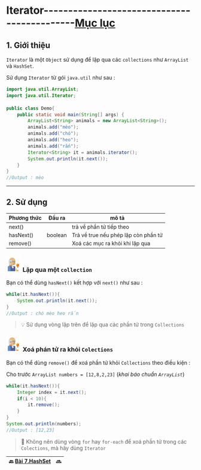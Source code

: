 # Iterator--------------------------------------------[Mục lục](https://github.com/Zenfection/Java)

## 1. Giới thiệu

`Iterator` là một `Object` sử dụng để lặp qua các `collections` như `ArrayList` và `HashSet`. 

Sử dụng `Iterator` từ gói `java.util` như sau : 

```java
import java.util.ArrayList;
import java.util.Iterator;

public class Demo{
    public static void main(String[] args) {
        ArrayList<String> animals = new ArrayList<String>();
        animals.add("mèo");
        animals.add("chó");
        animals.add("heo");
        animals.add("rắn");
        Iterator<String> it = animals.iterator();
        System.out.println(it.next());
    }
}
//Output : mèo
```

---

## 2. Sử dụng

| Phương thức | Đầu ra  | mô tả                                |
| ----------- | ------- | ------------------------------------ |
| next()      |         | trả về phần tử tiếp theo             |
| hasNext()   | boolean | Trả về true nếu phép lặp còn phần tử |
| remove()    |         | Xoá các mục ra khỏi khi lặp qua      |

### ![Professor Malepng](https://raw.githubusercontent.com/Zenfection/Image/master/2021/02/08-17-36-14-Professor%20Male.png) Lặp qua một `collection`

Bạn có thể dùng `hasNext()` kết hợp với `next()` như sau : 

```java
while(it.hasNext()){
    System.out.println(it.next());
}
//Output : chó mèo heo rắn
```

> 💡 Sử dụng vòng lặp trên để lặp qua các phần tử trong `Collections`

### ![Professor Malepng](https://raw.githubusercontent.com/Zenfection/Image/master/2021/02/08-17-36-14-Professor%20Male.png) Xoá phán tử ra khỏi `Colections`

Bạn có thể dùng `remove()` để xoá phần tử khỏi `Collections` theo điều kiện : 

Cho trước `ArrayList numbers = [12,8,2,23]` (*khai báo chuẩn `ArrayList`*)

```java
while(it.hasNext()){
    Integer index = it.next();
    if(i < 10){
        it.remove();
    }
}
System.out.println(numbers);
//Output : [12,23]
```

> 🚀 Không nên dùng vòng `for` hay `for-each` để xoá phần tử trong các `Colections`, mà hãy dùng `Iterator`

| 🔙  [Bài 7.HashSet](https://github.com/Zenfection/Java/blob/master/Java%20Advaced/7.HashSet.md) | 🔜  |
| ----------------------------------------------------------------------------------------------- | --- |